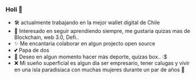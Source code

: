 ### Holi 👋

- 🛠️ actualmente trabajando en la mejor wallet digital de Chile
- 📙 Interesado en seguir aprendiendo siempre, me gustaria quizas mas de Blockchain, web 3.0,  Defi..
- ✨ Me encantaria colaborar en algun projecto open source
- 💕 Papa de dos
- 🥊 Deseo en algun momento hacer màs deporte, quizas box.. :$
- ❌ Mi sueño superficial es algun dia ser empresario, tener calugas y vivir en una isla paradisiaca con muchas mujeres durante un par de años 🤣 
